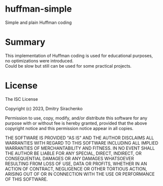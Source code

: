 # huffman-simple
Simple and plain Huffman coding

# Summary
This implementation of Huffman coding is used for educational purposes, no optimizations were introduced.<br>
Could be slow but still can be used for some practical projects.

# License
The ISC License

Copyright (c) 2023, Dmitry Sirachenko

Permission to use, copy, modify, and/or distribute this software for any
purpose with or without fee is hereby granted, provided that the above
copyright notice and this permission notice appear in all copies.

THE SOFTWARE IS PROVIDED "AS IS" AND THE AUTHOR DISCLAIMS ALL WARRANTIES
WITH REGARD TO THIS SOFTWARE INCLUDING ALL IMPLIED WARRANTIES OF
MERCHANTABILITY AND FITNESS. IN NO EVENT SHALL THE AUTHOR BE LIABLE FOR
ANY SPECIAL, DIRECT, INDIRECT, OR CONSEQUENTIAL DAMAGES OR ANY DAMAGES
WHATSOEVER RESULTING FROM LOSS OF USE, DATA OR PROFITS, WHETHER IN AN
ACTION OF CONTRACT, NEGLIGENCE OR OTHER TORTIOUS ACTION, ARISING OUT OF
OR IN CONNECTION WITH THE USE OR PERFORMANCE OF THIS SOFTWARE.
